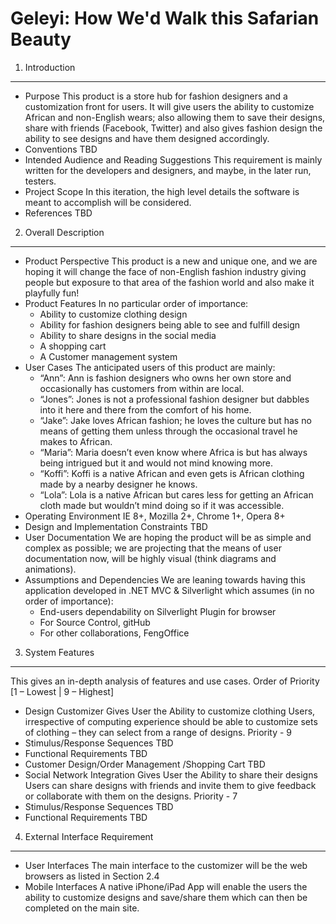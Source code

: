 Geleyi: How We'd Walk this Safarian Beauty
==========================================
 
1.	Introduction
--------------------
- Purpose 
This product is a store hub for fashion designers and a customization front for users. It will give users the ability to customize African and non-English wears; also allowing them to save their designs, share with friends (Facebook, Twitter) and also gives fashion design the ability to see designs and have them designed accordingly.
- Conventions
TBD
- Intended Audience and Reading Suggestions
This requirement is mainly written for the developers and designers, and maybe, in the later run, testers.
- Project Scope
In this iteration, the high level details the software is meant to accomplish will be considered. 
- References
TBD

2.	Overall Description
-------------------------
- Product Perspective
This product is a new and unique one, and we are hoping it will change the face of non-English fashion industry giving people but exposure to that area of the fashion world and also make it playfully fun!
- Product Features
In no particular order of importance:
	* Ability to customize clothing design
	* Ability for fashion designers being able to see and fulfill design 
	* Ability to share designs in the social media 
	* A shopping cart 
	* A Customer management system
- User Cases 
The anticipated users of this product are mainly:
	* “Ann”: Ann is fashion designers who owns her own store and occasionally has customers from within are local.
	* “Jones”: Jones is not a professional fashion designer but dabbles into it here and there from the comfort of his home.
	* “Jake”: Jake loves African fashion; he loves the culture but has no means of getting them unless through the occasional travel he makes to African.
	* “Maria”: Maria doesn’t even know where Africa is but has always being intrigued but it and would not mind knowing more.
	* “Koffi”: Koffi is a native African and even gets is African clothing made by a nearby designer he knows.
	* “Lola”: Lola is a native African but cares less for getting an African cloth made but wouldn’t mind doing so if it was accessible.
- Operating Environment
IE 8+, Mozilla 2+, Chrome 1+, Opera 8+
- Design and Implementation Constraints
TBD
- User Documentation
We are hoping the product will be as simple and complex as possible; we are projecting that the means of user documentation now, will be highly visual (think diagrams and animations).
- Assumptions and Dependencies
We are leaning towards having this application developed in .NET MVC & Silverlight which assumes (in no order of importance):
	* End-users dependability on Silverlight Plugin for browser
	* For Source Control, gitHub
	* For other collaborations, FengOffice

3.	System Features
--------------------
This gives an in-depth analysis of features and use cases.
Order of Priority [1 – Lowest | 9 – Highest] 
- Design Customizer
Gives User the Ability to customize clothing
 Users, irrespective of computing experience should be able to customize sets of clothing – they can select from a range of designs. 
 Priority - 9 
- Stimulus/Response Sequences
TBD
- Functional Requirements
TBD
- Customer Design/Order Management /Shopping Cart
TBD
- Social Network Integration
 Gives User the Ability to share their designs 
 Users can share designs with friends and invite them to give feedback or collaborate with them on the designs.
 Priority - 7 
- Stimulus/Response Sequences
 TBD
- Functional Requirements
TBD

4.	External Interface Requirement
------------------------------------
- User Interfaces
The main interface to the customizer will be the web browsers as listed in Section 2.4
- Mobile Interfaces
A native iPhone/iPad App will enable the users the ability to customize designs and save/share them which can then be completed on the main site.

